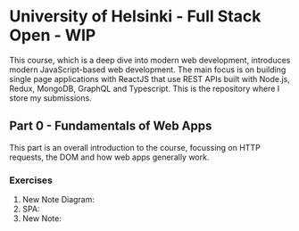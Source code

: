 # University of Helsinki - Full Stack Open - WIP
This course, which is a deep dive into modern web development, introduces modern JavaScript-based web development. The main focus is on building single page applications with ReactJS that use REST APIs built with Node.js, Redux, MongoDB, GraphQL and Typescript. This is the repository where I store my submissions.

## Part 0 - Fundamentals of Web Apps
This part is an overall introduction to the course, focussing on HTTP requests, the DOM and how web apps generally work. 

### Exercises

1. New Note Diagram:
2. SPA: 
3. New Note: 